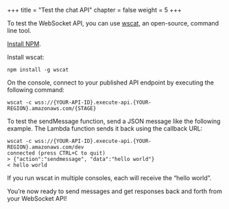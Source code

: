+++
title = "Test the chat API"
chapter = false
weight = 5
+++

To test the WebSocket API, you can use <a href="https://github.com/websockets/wscat" target="_blank" rel="noopener">wscat</a>, an open-source, command line tool.

<a href="https://www.npmjs.com/get-npm" target="_blank" rel="noopener">Install NPM</a>.

Install wscat: 

```
npm install -g wscat
```

On the console, connect to your published API endpoint by executing the following command:

```
wscat -c wss://{YOUR-API-ID}.execute-api.{YOUR-REGION}.amazonaws.com/{STAGE}
```

To test the sendMessage function, send a JSON message like the following example. The Lambda function sends it back using the callback URL:

```
wscat -c wss://{YOUR-API-ID}.execute-api.{YOUR-REGION}.amazonaws.com/dev
connected (press CTRL+C to quit)
> {"action":"sendmessage", "data":"hello world"}
< hello world
```

If you run wscat in multiple consoles, each will receive the “hello world”.

You’re now ready to send messages and get responses back and forth from your WebSocket API!
